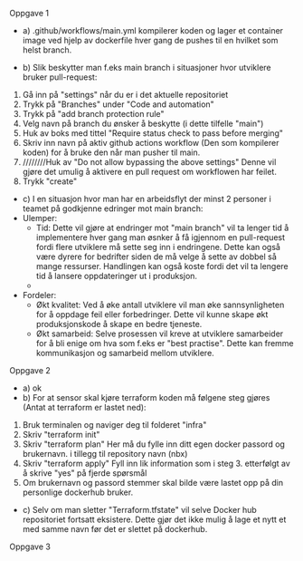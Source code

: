 Oppgave 1
- a) .github/workflows/main.yml kompilerer koden og lager et container image ved hjelp av dockerfile hver gang de pushes til en hvilket som helst branch.

- b) Slik beskytter man f.eks main branch i situasjoner hvor utviklere bruker pull-request:
1. Gå inn på "settings" når du er i det aktuelle repositoriet
2. Trykk på "Branches" under "Code and automation"
3. Trykk på "add branch protection rule"
4. Velg navn på branch du ønsker å beskytte (i dette tilfelle "main")
5. Huk av boks med tittel "Require status check to pass before merging"
6. Skriv inn navn på aktiv github actions workflow (Den som kompilerer koden) for å bruke den når man pusher til main.
7. ////////Huk av "Do not allow bypassing the above settings" Denne vil gjøre det umulig å aktivere en pull request om workflowen har feilet.
8. Trykk "create"

- c) I en situasjon hvor man har en arbeidsflyt der minst 2 personer i teamet på godkjenne edringer mot main branch:
- Ulemper:
  - Tid: Dette vil gjøre at endringer mot "main branch" vil ta lenger tid å implementere hver gang man øsnker å få igjennom en pull-request fordi flere utviklere må sette seg inn i endringene. 
Dette kan også være dyrere for bedrifter siden de må velge å sette av dobbel så mange ressurser. Handlingen kan også koste fordi det vil ta lengere tid å lansere oppdateringer ut i produksjon.
  - 
- Fordeler:
  - Økt kvalitet: Ved å øke antall utviklere vil man øke sannsynligheten for å oppdage feil eller forbedringer.
Dette vil kunne skape økt produksjonskode å skape en bedre tjeneste.
  - Økt samarbeid: Selve prosessen vil kreve at utviklere samarbeider for å bli enige om hva som f.eks er "best practise". 
Dette kan fremme kommunikasjon og samarbeid mellom utviklere.

Oppgave 2
- a) ok
- b) For at sensor skal kjøre terraform koden må følgene steg gjøres (Antat at terraform er lastet ned):
1. Bruk terminalen og naviger deg til folderet "infra"
2. Skriv "terraform init"
3. Skriv "terraform plan" Her må du fylle inn ditt egen docker passord og brukernavn. i tillegg til repository navn (nbx)
4. Skriv "terraform apply" Fyll inn lik information som i steg 3. etterfølgt av å skrive "yes" på fjerde spørsmål
5. Om brukernavn og passord stemmer skal bilde være lastet opp på din personlige dockerhub bruker.

- c) Selv om man sletter "Terraform.tfstate" vil selve Docker hub repositoriet fortsatt eksistere.
Dette gjør det ikke mulig å lage et nytt et med samme navn før det er slettet på dockerhub.


Oppgave 3